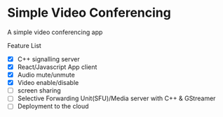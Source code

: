 # Simple Video Conferencing
A simple video conferencing app

Feature List
- [x] C++ signalling server
- [x] React/Javascript App client
- [x] Audio mute/unmute
- [x] Video enable/disable
- [ ] screen sharing
- [ ] Selective Forwarding Unit(SFU)/Media server with C++ & GStreamer
- [ ] Deployment to the cloud
